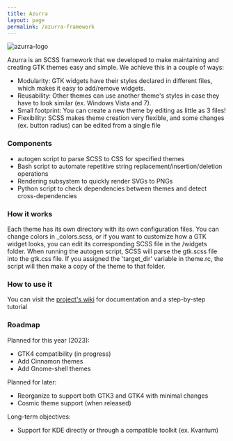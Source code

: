 ```yaml
---
title: Azurra
layout: page
permalink: /azurra-framework
---
```


![azurra-logo](https://raw.githubusercontent.com/B00merang-Project/Azurra_framework/assets/azurra_framework.png)

Azurra is an SCSS framework that we developed to make maintaining and creating GTK themes easy and simple.
We achieve this in a couple of ways:
- Modularity: GTK widgets have their styles declared in different files, which makes it easy to add/remove widgets.
- Reusability: Other themes can use another theme's styles in case they have to look similar (ex. Windows Vista and 7).
- Small footprint: You can create a new theme by editing as little as 3 files!
- Flexibility: SCSS makes theme creation very flexible, and some changes (ex. button radius) can be edited from a single file

### Components
- autogen script to parse SCSS to CSS for specified themes
- Bash script to automate repetitive string replacement/insertion/deletion operations
- Rendering subsystem to quickly render SVGs to PNGs
- Python script to check dependencies between themes and detect cross-dependencies

### How it works
Each theme has its own directory with its own configuration files. You can change colors in _colors.scss, or if you want to customize how a GTK widget looks, you can edit its corresponding SCSS file in the /widgets folder. When running the autogen script, SCSS will parse the gtk.scss file into the gtk.css file. If you assigned the 'target_dir' variable in theme.rc, the script will then make a copy of the theme to that folder.

### How to use it
You can visit the [project's wiki](https://github.com/B00merang-Project/Azurra_framework/wiki/) for documentation and a step-by-step tutorial

### Roadmap
Planned for this year (2023):
- GTK4 compatibility (in progress)
- Add Cinnamon themes
- Add Gnome-shell themes

Planned for later:
- Reorganize to support both GTK3 and GTK4 with minimal changes
- Cosmic theme support (when released)

Long-term objectives:
- Support for KDE directly or through a compatible toolkit (ex. Kvantum)
